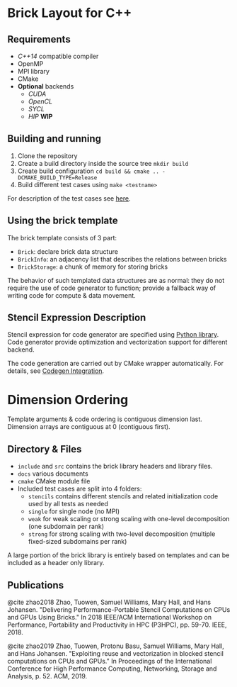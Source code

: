 # Brick Layout for C++

## Requirements

* *C++14* compatible compiler
* OpenMP
* MPI library
* CMake
* **Optional** backends
    * *CUDA*
    * *OpenCL*
    * *SYCL*
    * *HIP* **WIP**

## Building and running

1. Clone the repository
2. Create a build directory inside the source tree `mkdir build`
3. Create build configuration `cd build && cmake .. -DCMAKE_BUILD_TYPE=Release`
4. Build different test cases using `make <testname>`

For description of the test cases see [here](docs/testcases.md).

## Using the brick template

The brick template consists of 3 part:

* `Brick`: declare brick data structure
* `BrickInfo`: an adjacency list that describes the relations between bricks
* `BrickStorage`: a chunk of memory for storing bricks

The behavior of such templated data structures are as normal: they do not require the use of code generator to function;
provide a fallback way of writing code for compute & data movement.

## Stencil Expression Description

Stencil expression for code generator are specified using [Python library](docs/stencilExpr.md). Code generator provide 
optimization and vectorization support for different backend.

The code generation are carried out by CMake wrapper automatically. For details, see [Codegen Integration]().

# Dimension Ordering

Template arguments & code ordering is contiguous dimension last. Dimension arrays are contiguous at 0 (contiguous first).


## Directory & Files

* `include` and `src` contains the brick library headers and library files.
* `docs` various documents
* `cmake` CMake module file
* Included test cases are split into 4 folders:
    * `stencils` contains different stencils and related initialization code used by all tests as needed
    * `single` for single node (no MPI)
    * `weak` for weak scaling or strong scaling with one-level decomposition (one subdomain per rank)
    * `strong` for strong scaling with two-level decomposition (multiple fixed-sized subdomains per rank)

A large portion of the brick library is entirely based on templates and can be included as a header only library.

## Publications

@cite zhao2018 Zhao, Tuowen, Samuel Williams, Mary Hall, and Hans Johansen. "Delivering Performance-Portable Stencil Computations on CPUs and GPUs Using Bricks." In 2018 IEEE/ACM International Workshop on Performance, Portability and Productivity in HPC (P3HPC), pp. 59-70. IEEE, 2018. 

@cite zhao2019 Zhao, Tuowen, Protonu Basu, Samuel Williams, Mary Hall, and Hans Johansen. "Exploiting reuse and vectorization in blocked stencil computations on CPUs and GPUs." In Proceedings of the International Conference for High Performance Computing, Networking, Storage and Analysis, p. 52. ACM, 2019.